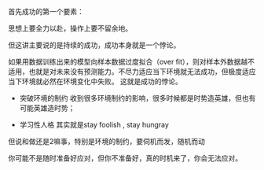 首先成功的第一个要素：

思想上要全力以赴，操作上要不留余地。

但这讲主要说的是持续的成功，成功本身就是一个悖论。

如果用数据训练出来的模型向样本数据过度拟合（over fit），则对样本外数据越不适用，也就是对未来没有预测能力。不尽力适应当下环境就无法成功，但极度适应当下环境就必然在环境变化中失败。
这就是成功的悖论。

+ 突破环境的制约
收到很多环境制约的影响，很多时候都是时势造英雄，但也有可能英雄造时势；

+ 学习性人格
其实就是stay foolish , stay hungray

但说和做还是2嘛事，特别是环境的制约，要伺机而发，随机而动

你可能不是随时准备好应对，但你不准备好，真的时机来了，你会无法应对。
